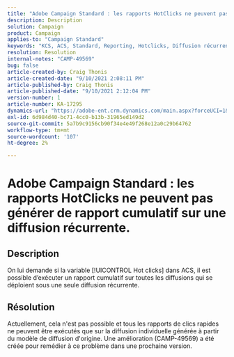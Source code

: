 ```yaml
---
title: "Adobe Campaign Standard : les rapports HotClicks ne peuvent pas générer de rapport cumulatif sur une diffusion récurrente"
description: Description
solution: Campaign
product: Campaign
applies-to: "Campaign Standard"
keywords: "KCS, ACS, Standard, Reporting, Hotclicks, Diffusion récurrente"
resolution: Resolution
internal-notes: "CAMP-49569"
bug: false
article-created-by: Craig Thonis
article-created-date: "9/10/2021 2:08:11 PM"
article-published-by: Craig Thonis
article-published-date: "9/10/2021 2:12:04 PM"
version-number: 1
article-number: KA-17295
dynamics-url: "https://adobe-ent.crm.dynamics.com/main.aspx?forceUCI=1&pagetype=entityrecord&etn=knowledgearticle&id=14217383-4012-ec11-b6e6-000d3a597bfc"
exl-id: 6d984d40-bc71-4cc0-b13b-31965ed149d2
source-git-commit: 5a7b9c9156cb90f34e4e49f268e12a0c29b64762
workflow-type: tm+mt
source-wordcount: '107'
ht-degree: 2%

---
```


# Adobe Campaign Standard : les rapports HotClicks ne peuvent pas générer de rapport cumulatif sur une diffusion récurrente.

## Description


On lui demande si la variable [!UICONTROL Hot clicks] dans ACS, il est possible d’exécuter un rapport cumulatif sur toutes les diffusions qui se déploient sous une seule diffusion récurrente.


## Résolution


Actuellement, cela n&#39;est pas possible et tous les rapports de clics rapides ne peuvent être exécutés que sur la diffusion individuelle générée à partir du modèle de diffusion d&#39;origine. Une amélioration (CAMP-49569) a été créée pour remédier à ce problème dans une prochaine version.
